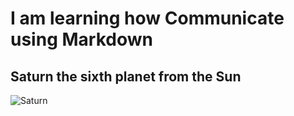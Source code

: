 # I am learning how Communicate using Markdown
## Saturn the sixth planet from the Sun
![Saturn](https://i.pinimg.com/564x/9a/e0/52/9ae0521887600b1ea48ff529784fa85d.jpg)

